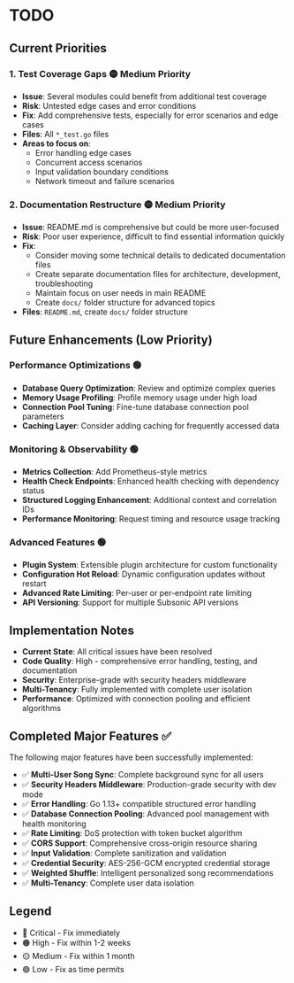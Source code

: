 # TODO

## Current Priorities

### 1. **Test Coverage Gaps** 🟡 Medium Priority
- **Issue**: Several modules could benefit from additional test coverage
- **Risk**: Untested edge cases and error conditions
- **Fix**: Add comprehensive tests, especially for error scenarios and edge cases
- **Files**: All `*_test.go` files
- **Areas to focus on**:
  - Error handling edge cases
  - Concurrent access scenarios
  - Input validation boundary conditions
  - Network timeout and failure scenarios

### 2. **Documentation Restructure** 🟡 Medium Priority
- **Issue**: README.md is comprehensive but could be more user-focused
- **Risk**: Poor user experience, difficult to find essential information quickly
- **Fix**: 
  - Consider moving some technical details to dedicated documentation files
  - Create separate documentation files for architecture, development, troubleshooting
  - Maintain focus on user needs in main README
  - Create `docs/` folder structure for advanced topics
- **Files**: `README.md`, create `docs/` folder structure

## Future Enhancements (Low Priority)

### Performance Optimizations 🟢
- **Database Query Optimization**: Review and optimize complex queries
- **Memory Usage Profiling**: Profile memory usage under high load
- **Connection Pool Tuning**: Fine-tune database connection pool parameters
- **Caching Layer**: Consider adding caching for frequently accessed data

### Monitoring & Observability 🟢
- **Metrics Collection**: Add Prometheus-style metrics
- **Health Check Endpoints**: Enhanced health checking with dependency status
- **Structured Logging Enhancement**: Additional context and correlation IDs
- **Performance Monitoring**: Request timing and resource usage tracking

### Advanced Features 🟢
- **Plugin System**: Extensible plugin architecture for custom functionality
- **Configuration Hot Reload**: Dynamic configuration updates without restart
- **Advanced Rate Limiting**: Per-user or per-endpoint rate limiting
- **API Versioning**: Support for multiple Subsonic API versions

## Implementation Notes

- **Current State**: All critical issues have been resolved
- **Code Quality**: High - comprehensive error handling, testing, and documentation
- **Security**: Enterprise-grade with security headers middleware
- **Multi-Tenancy**: Fully implemented with complete user isolation
- **Performance**: Optimized with connection pooling and efficient algorithms

## Completed Major Features ✅

The following major features have been successfully implemented:

- ✅ **Multi-User Song Sync**: Complete background sync for all users
- ✅ **Security Headers Middleware**: Production-grade security with dev mode
- ✅ **Error Handling**: Go 1.13+ compatible structured error handling
- ✅ **Database Connection Pooling**: Advanced pool management with health monitoring
- ✅ **Rate Limiting**: DoS protection with token bucket algorithm
- ✅ **CORS Support**: Comprehensive cross-origin resource sharing
- ✅ **Input Validation**: Complete sanitization and validation
- ✅ **Credential Security**: AES-256-GCM encrypted credential storage
- ✅ **Weighted Shuffle**: Intelligent personalized song recommendations
- ✅ **Multi-Tenancy**: Complete user data isolation

## Legend
- 🔴 Critical - Fix immediately
- 🟠 High - Fix within 1-2 weeks  
- 🟡 Medium - Fix within 1 month
- 🟢 Low - Fix as time permits